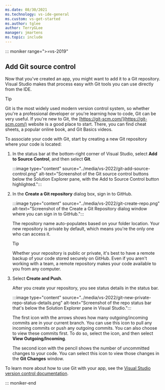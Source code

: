 ```yaml
---
ms.date: 08/30/2021
ms.technology: vs-ide-general
ms.custom: vs-get-started
ms.author: tglee
author: TerryGLee
manager: jmartens
ms.topic: include
---
```

::: moniker range=">=vs-2019"

## Add Git source control

Now that you've created an app, you might want to add it to a Git repository. Visual Studio makes that process easy with Git tools you can use directly from the IDE.

> [!TIP]
> Git is the most widely used modern version control system, so whether you're a professional developer or you're learning how to code, Git can be very useful. If you're new to Git, the [https://git-scm.com/](https://git-scm.com/) website is a good place to start. There, you can find cheat sheets, a popular online book, and Git Basics videos.

To associate your code with Git, start by creating a new Git repository where your code is located:

1. In the status bar at the bottom-right corner of Visual Studio, select **Add to Source Control**, and then select **Git**.

    :::image type="content" source="../media/vs-2022/git-add-source-control.png" alt-text="Screenshot of the Git source control buttons below the Solution Explorer pane, with the Add to Source Control button highlighted.":::

1. In the **Create a Git repository** dialog box, sign in to GitHub.

    :::image type="content" source="../media/vs-2022/git-create-repo.png" alt-text="Screenshot of the Create a Git Repository dialog window where you can sign in to GitHub.":::

    The repository name auto-populates based on your folder location. Your new repository is private by default, which means you're the only one who can access it.

    > [!TIP]
    > Whether your repository is public or private, it's best to have a remote backup of your code stored securely on GitHub. Even if you aren't working with a team, a remote repository makes your code available to you from any computer.

1. Select **Create and Push**.

    After you create your repository, you see status details in the status bar.

    :::image type="content" source="../media/vs-2022/git-new-private-repo-status-details.png" alt-text="Screenshot of the repo status bar that's below the Solution Explorer pane in Visual Studio.":::

    The first icon with the arrows shows how many outgoing/incoming commits are in your current branch. You can use this icon to pull any incoming commits or push any outgoing commits. You can also choose to view these commits first. To do so, select the icon, and then select **View Outgoing/Incoming**.

    The second icon with the pencil shows the number of uncommitted changes to your code. You can select this icon to view those changes in the **Git Changes** window.

To learn more about how to use Git with your app, see the [Visual Studio version control documentation](../../version-control/index.yml).

::: moniker-end